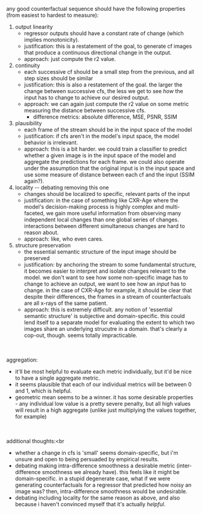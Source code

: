 any good counterfactual sequence should have the following properties (from easiest to hardest to measure):<br>
1. output linearity
    - regressor outputs should have a constant rate of change (which implies monotonicity).
    - justification: this is a restatement of the goal, to generate cf images that produce a continuous directional change in the output.
    - approach: just compute the r2 value.
2. continuity
    - each successive cf should be a small step from the previous, and all step sizes should be similar
    - justification: this is also a restatement of the goal. the larger the change between successive cfs, the less we get to see *how* the input has to change to achieve our desired output.
    - approach: we can again just compute the r2 value on some metric measuring the distance between successive cfs.
        - difference metrics: absolute difference, MSE, PSNR, SSIM
3. plausibility
    - each frame of the stream should be in the input space of the model
    - justification: if cfs aren't in the model's input space, the model behavior is irrelevant.
    - approach: this is a bit harder. we could train a classifier to predict whether a given image is in the input space of the model and aggregate the predictions for each frame. we could also operate under the assumption that the original input is in the input space and use some measure of distance between each cf and the input (SSIM again?).
4. locality -- debating removing this one
    - changes should be localized to specific, relevant parts of the input
    - justification: in the case of something like CXR-Age where the model's decision-making process is highly complex and multi-faceted, we gain more useful information from observing many independent local changes than one global series of changes. interactions between different simultaneous changes are hard to reason about.
    - approach: like, who even cares.
5. structure preservation
    - the essential semantic structure of the input image should be preserved
    - justification: by anchoring the stream to some fundamental structure, it becomes easier to interpret and isolate changes relevant to the model. we don't want to see how some non-specific image has to change to achieve an output, we want to see how an *input* has to change. in the case of CXR-Age for example, it should be clear that despite their differences, the frames in a stream of counterfactuals are all x-rays of the same patient.
    - approach: this is extremely difficult. any notion of 'essential semantic structure' is subjective and domain-specific. this could lend itself to a separate model for evaluating the extent to which two images share an underlying strucutre in a domain. that's clearly a cop-out, though. seems totally impracticable.

<br><br>
aggregation:<br>
- it'll be most helpful to evaluate each metric individually, but it'd be nice to have a single aggregate metric.
- it seems plausible that each of our individual metrics will be between 0 and 1, which is helpful.
- geometric mean seems to be a winner. it has some desirable properties - any individual low value is a pretty severe penalty, but all high values will result in a high aggregate (unlike just multiplying the values together, for example)

<br><br>
additional thoughts:<br
- whether a change in cfs is 'small' seems domain-specific, but i'm unsure and open to being persuaded by empirical results.
- debating making intra-difference smoothness a desirable metric (inter-difference smoothness we already have). this feels like it might be domain-specific. in a stupid degenerate case, what if we were generating counterfactuals for a regressor that predicted how noisy an image was? then, intra-difference smoothness would be undesirable.
- debating including locality for the same reason as above, and also because i haven't convinced myself that it's actually *helpful*.

